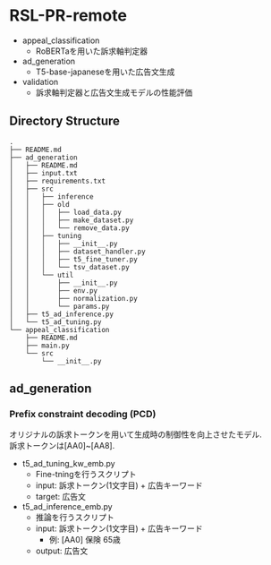 # RSL-PR-remote
- appeal_classification
    - RoBERTaを用いた訴求軸判定器
- ad_generation
    - T5-base-japaneseを用いた広告文生成
- validation
    - 訴求軸判定器と広告文生成モデルの性能評価

## Directory Structure
```
.
├── README.md
├── ad_generation
│   ├── README.md
│   ├── input.txt
│   ├── requirements.txt
│   ├── src
│   │   ├── inference
│   │   ├── old
│   │   │   ├── load_data.py
│   │   │   ├── make_dataset.py
│   │   │   └── remove_data.py
│   │   ├── tuning
│   │   │   ├── __init__.py
│   │   │   ├── dataset_handler.py
│   │   │   ├── t5_fine_tuner.py
│   │   │   └── tsv_dataset.py
│   │   └── util
│   │       ├── __init__.py
│   │       ├── env.py
│   │       ├── normalization.py
│   │       └── params.py
│   ├── t5_ad_inference.py
│   └── t5_ad_tuning.py
└── appeal_classification
    ├── README.md
    ├── main.py
    └── src
        └── __init__.py
```

## ad_generation
### Prefix constraint decoding (PCD)
オリジナルの訴求トークンを用いて生成時の制御性を向上させたモデル.  
訴求トークンは[AA0]~[AA8].
- t5_ad_tuning_kw_emb.py
    - Fine-tningを行うスクリプト
    - input: 訴求トークン(1文字目) + 広告キーワード
    - target: 広告文
- t5_ad_inference_emb.py
    - 推論を行うスクリプト
    - input: 訴求トークン(1文字目) + 広告キーワード
        - 例: [AA0] 保険 65歳
    - output: 広告文

### 
